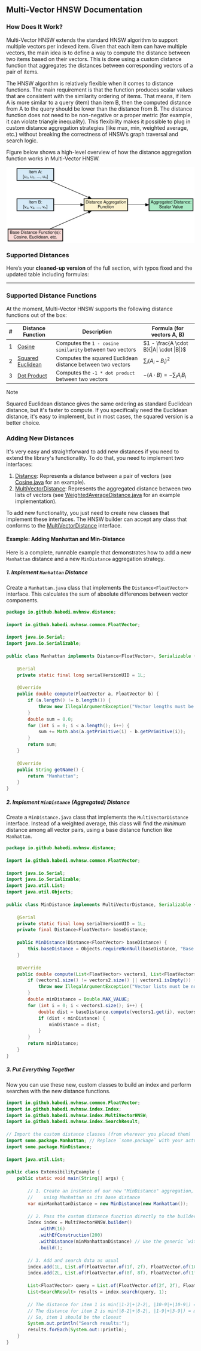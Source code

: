 ## Multi-Vector HNSW Documentation

### How Does It Work?

Multi-Vector HNSW extends the standard HNSW algorithm to support multiple vectors per indexed item.
Given that each item can have multiple vectors, the main idea is to define a way to compute the distance between two items based
on their vectors.
This is done using a custom distance function that aggregates the distances between corresponding vectors of a pair of items.

The HNSW algorithm is relatively flexible when it comes to distance functions.
The main requirement is that the function produces scalar values that are consistent with the similarity ordering of items.
That means, if item A is more similar to a query (item) than item B, then the computed distance from A to the query should be lower than the
distance from B.
The distance function does not need to be non-negative or a proper metric (for example, it can violate triangle inequality).
This flexibility makes it possible to plug in custom distance aggregation strategies (like max, min, weighted average, etc.) without
breaking the correctness of HNSW’s graph traversal and search logic.

Figure below shows a high-level overview of how the distance aggregation function works in Multi-Vector HNSW.

<div align="center">
  <picture>
<img src="assets/images/distance_aggregation.svg" alt="Distance Aggregation Function" width="auto" height="auto" align="center">
    </picture>
</div>

### Supported Distances

Here’s your **cleaned-up version** of the full section, with typos fixed and the updated table including formulas:

---

### Supported Distance Functions

At the moment, Multi-Vector HNSW supports the following distance functions out of the box:

| # | Distance Function                                                                            | Description                                                 | Formula (for vectors **A**, **B**)        |
|---|----------------------------------------------------------------------------------------------|-------------------------------------------------------------|-------------------------------------------|
| 1 | [Cosine](../src/main/java/io/github/habedi/mvhnsw/distance/Cosine.java)                      | Computes the `1 - cosine similarity` between two vectors    | $1 - \frac{A \cdot B}{\|A\| \cdot \|B\|}$ |
| 2 | [Squared Euclidean](../src/main/java/io/github/habedi/mvhnsw/distance/SquaredEuclidean.java) | Computes the squared Euclidean distance between two vectors | $\sum_i (A_i - B_i)^2$                    |
| 3 | [Dot Product](../src/main/java/io/github/habedi/mvhnsw/distance/DotProduct.java)             | Computes the `-1 * dot product` between two vectors         | $- (A \cdot B) = -\sum_i A_i B_i$         |

> [!NOTE]
> Squared Euclidean distance gives the same ordering as standard Euclidean distance, but it's faster to compute.
> If you specifically need the Euclidean distance, it's easy to implement, but in most cases, the squared version is a better choice.

### Adding New Distances

It's very easy and straightforward to add new distances if you need to extend the library's functionality.
To do that, you need to implement two interfaces:

1. [Distance<FloatVector>](../src/main/java/io/github/habedi/mvhnsw/distance/Distance.java): Represents a distance between
   a pair of vectors (see [Cosine.java](../src/main/java/io/github/habedi/mvhnsw/distance/Cosine.java) for an example).
2. [MultiVectorDistance](../src/main/java/io/github/habedi/mvhnsw/distance/MultiVectorDistance.java): Represents the aggregated
   distance between two lists of vectors
   (see [WeightedAverageDistance.java](../src/main/java/io/github/habedi/mvhnsw/distance/WeightedAverageDistance.java) for an example
   implementation).

To add new functionality, you just need to create new classes that implement these interfaces.
The HNSW builder can accept any class that conforms to
the [MultiVectorDistance](../src/main/java/io/github/habedi/mvhnsw/distance/MultiVectorDistance.java) interface.

#### Example: Adding Manhattan and Min-Distance

Here is a complete, runnable example that demonstrates how to add a new `Manhattan` distance and a new `MinDistance` aggregation
strategy.

##### 1\. Implement `Manhattan` Distance

Create a `Manhattan.java` class that implements the `Distance<FloatVector>` interface.
This calculates the sum of absolute differences between vector components.

```java
package io.github.habedi.mvhnsw.distance;

import io.github.habedi.mvhnsw.common.FloatVector;

import java.io.Serial;
import java.io.Serializable;

public class Manhattan implements Distance<FloatVector>, Serializable {

    @Serial
    private static final long serialVersionUID = 1L;

    @Override
    public double compute(FloatVector a, FloatVector b) {
        if (a.length() != b.length()) {
            throw new IllegalArgumentException("Vector lengths must be equal.");
        }
        double sum = 0.0;
        for (int i = 0; i < a.length(); i++) {
            sum += Math.abs(a.getPrimitive(i) - b.getPrimitive(i));
        }
        return sum;
    }

    @Override
    public String getName() {
        return "Manhattan";
    }
}
```

##### 2\. Implement `MinDistance` (Aggregated) Distance

Create a `MinDistance.java` class that implements the `MultiVectorDistance` interface.
Instead of a weighted average, this class will find the *minimum* distance among all vector pairs, using a base distance function
like `Manhattan`.

```java
package io.github.habedi.mvhnsw.distance;

import io.github.habedi.mvhnsw.common.FloatVector;

import java.io.Serial;
import java.io.Serializable;
import java.util.List;
import java.util.Objects;

public class MinDistance implements MultiVectorDistance, Serializable {

    @Serial
    private static final long serialVersionUID = 1L;
    private final Distance<FloatVector> baseDistance;

    public MinDistance(Distance<FloatVector> baseDistance) {
        this.baseDistance = Objects.requireNonNull(baseDistance, "Base distance cannot be null.");
    }

    @Override
    public double compute(List<FloatVector> vectors1, List<FloatVector> vectors2) {
        if (vectors1.size() != vectors2.size() || vectors1.isEmpty()) {
            throw new IllegalArgumentException("Vector lists must be non-empty and of equal size.");
        }
        double minDistance = Double.MAX_VALUE;
        for (int i = 0; i < vectors1.size(); i++) {
            double dist = baseDistance.compute(vectors1.get(i), vectors2.get(i));
            if (dist < minDistance) {
                minDistance = dist;
            }
        }
        return minDistance;
    }
}
```

##### 3\. Put Everything Together

Now you can use these new, custom classes to build an index and perform searches with the new distance functions.

```java
import io.github.habedi.mvhnsw.common.FloatVector;
import io.github.habedi.mvhnsw.index.Index;
import io.github.habedi.mvhnsw.index.MultiVectorHNSW;
import io.github.habedi.mvhnsw.index.SearchResult;

// Import the custom distance classes (from wherever you placed them)
import some.package.Manhattan; // Replace `some.package` with your actual package name
import some.package.MinDistance;

import java.util.List;

public class ExtensibilityExample {
    public static void main(String[] args) {

        // 1. Create an instance of our new "MinDistance" aggregation,
        //    using Manhattan as its base distance
        var minManhattanDistance = new MinDistance(new Manhattan());

        // 2. Pass the custom distance function directly to the builder
        Index index = MultiVectorHNSW.builder()
            .withM(16)
            .withEfConstruction(200)
            .withDistance(minManhattanDistance) // Use the generic `withDistance` method
            .build();

        // 3. Add and search data as usual
        index.add(1L, List.of(FloatVector.of(1f, 2f), FloatVector.of(10f, 10f)));
        index.add(2L, List.of(FloatVector.of(8f, 8f), FloatVector.of(1f, 3f)));

        List<FloatVector> query = List.of(FloatVector.of(2f, 2f), FloatVector.of(9f, 9f));
        List<SearchResult> results = index.search(query, 1);

        // The distance for item 1 is min(|1-2|+|2-2|, |10-9|+|10-9|) = min(1, 2) = 1
        // The distance for item 2 is min(|8-2|+|8-2|, |1-9|+|3-9|) = min(12, 14) = 12
        // So, item 1 should be the closest
        System.out.println("Search results:");
        results.forEach(System.out::println);
    }
}
```
